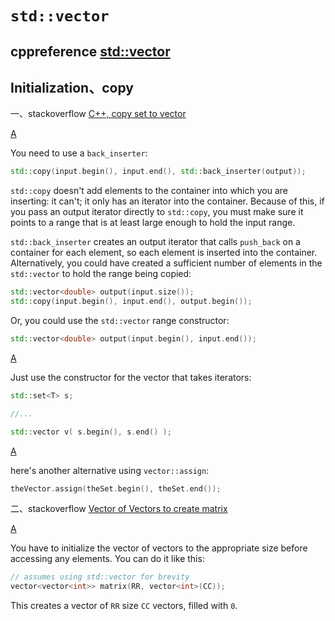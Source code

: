 # `std::vector`



## cppreference [std::vector](https://en.cppreference.com/w/cpp/container/vector)



## Initialization、copy

一、stackoverflow [C++, copy set to vector](https://stackoverflow.com/questions/5034211/c-copy-set-to-vector)

[A](https://stackoverflow.com/a/5034274)

You need to use a `back_inserter`:

```cpp
std::copy(input.begin(), input.end(), std::back_inserter(output));
```

`std::copy` doesn't add elements to the container into which you are inserting: it can't; it only has an iterator into the container. Because of this, if you pass an output iterator directly to `std::copy`, you must make sure it points to a range that is at least large enough to hold the input range.

`std::back_inserter` creates an output iterator that calls `push_back` on a container for each element, so each element is inserted into the container. Alternatively, you could have created a sufficient number of elements in the `std::vector` to hold the range being copied:

```cpp
std::vector<double> output(input.size());
std::copy(input.begin(), input.end(), output.begin());
```

Or, you could use the `std::vector` range constructor:

```cpp
std::vector<double> output(input.begin(), input.end()); 
```

[A](https://stackoverflow.com/a/5034315)

Just use the constructor for the vector that takes iterators:

```cpp
std::set<T> s;

//...

std::vector v( s.begin(), s.end() );
```

[A](https://stackoverflow.com/a/23529333)

here's another alternative using `vector::assign`:

```cpp
theVector.assign(theSet.begin(), theSet.end());
```



二、stackoverflow [Vector of Vectors to create matrix](https://stackoverflow.com/questions/12375591/vector-of-vectors-to-create-matrix)

[A](https://stackoverflow.com/a/12377502)

You have to initialize the vector of vectors to the appropriate size before accessing any elements. You can do it like this:

```cpp
// assumes using std::vector for brevity
vector<vector<int>> matrix(RR, vector<int>(CC));
```

This creates a vector of `RR` size `CC` vectors, filled with `0`.